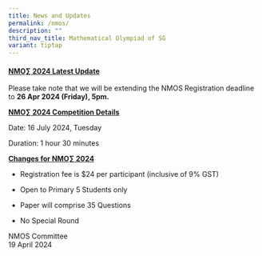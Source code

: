 ```yaml
---
title: News and Updates
permalink: /nmos/
description: ""
third_nav_title: Mathematical Olympiad of SG
variant: tiptap
---
```

<h4></h4>
<p><strong><u>NMO∑ 2024 Latest Update</u></strong> 
<br>
<br>Please take note that we will be extending the NMOS Registration deadline
to <strong>26 Apr 2024 (Friday), 5pm.</strong> 
<br>
</p>
<p><strong><u>NMO∑ 2024 Competition Details</u></strong>
</p>
<p>Date: 16 July 2024, Tuesday</p>
<p>Duration: 1 hour 30 minutes</p>
<p></p>
<p><strong><u>Changes for NMO∑ 2024</u></strong>
</p>
<ul data-tight="true" class="tight">
<li>
<p>Registration fee is $24 per participant (inclusive of 9% GST)</p>
</li>
<li>
<p>Open to Primary 5 Students only</p>
</li>
<li>
<p>Paper will comprise 35 Questions</p>
</li>
<li>
<p>No Special Round</p>
</li>
</ul>
<p>NMOS Committee
<br>19 April 2024</p>